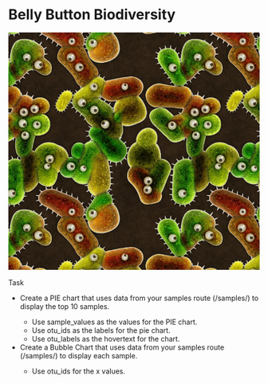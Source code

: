 # Belly Button Biodiversity
![logo](/images/logo.jpg)

Task
* Create a PIE chart that uses data from your samples route (/samples/<sample>) to display the top 10 samples.
  * Use sample_values as the values for the PIE chart.
  * Use otu_ids as the labels for the pie chart.
  * Use otu_labels as the hovertext for the chart.
* Create a Bubble Chart that uses data from your samples route (/samples/<sample>) to display each sample.
  * Use otu_ids for the x values.


